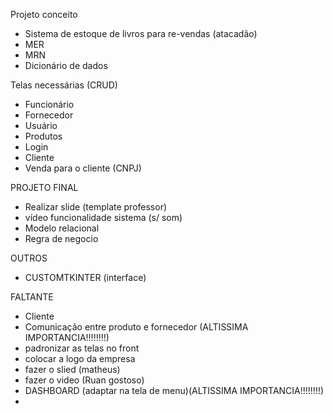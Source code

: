 

Projeto conceito

- Sistema de estoque de livros para re-vendas (atacadão)
- MER
- MRN
- Dicionário de dados

Telas necessárias (CRUD)

- Funcionário
- Fornecedor
- Usuário
- Produtos
- Login
- Cliente
- Venda para o cliente (CNPJ)

PROJETO FINAL

- Realizar slide (template professor)
- vídeo funcionalidade sistema (s/ som)
- Modelo relacional
- Regra de negocio


OUTROS

- CUSTOMTKINTER (interface)

FALTANTE

- Cliente
- Comunicação entre produto e fornecedor (ALTISSIMA IMPORTANCIA!!!!!!!!)
- padronizar as telas no front 
- colocar a logo da empresa
- fazer o slied (matheus)
- fazer o video (Ruan gostoso)
- DASHBOARD (adaptar na tela de menu)(ALTISSIMA IMPORTANCIA!!!!!!!!)
- 